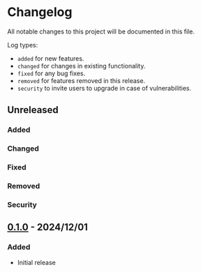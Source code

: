 # Changelog

All notable changes to this project will be documented in this file.

Log types:

- `added` for new features.
- `changed` for changes in existing functionality.
- `fixed` for any bug fixes.
- `removed` for features removed in this release.
- `security` to invite users to upgrade in case of vulnerabilities.

## Unreleased

### Added

### Changed

### Fixed

### Removed

### Security

## [0.1.0](https://github.com/VictorMeyer77/rstracer-infra/releases/tag/0.1.0) - 2024/12/01

### Added

- Initial release
